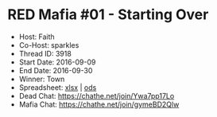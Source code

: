 # RED Mafia #01 - Starting Over

* Host: Faith
* Co-Host: sparkles
* Thread ID: 3918
* Start Date: 2016-09-09
* End Date: 2016-09-30
* Winner: Town
* Spreadsheet: [xlsx](../../../raw/main/red/1/spreadsheet.xlsx) | [ods](../../../raw/main/red/1/spreadsheet.ods)
* Dead Chat: https://chathe.net/join/Ywa7pp17Lo
* Mafia Chat: https://chathe.net/join/gymeBD2Qlw

